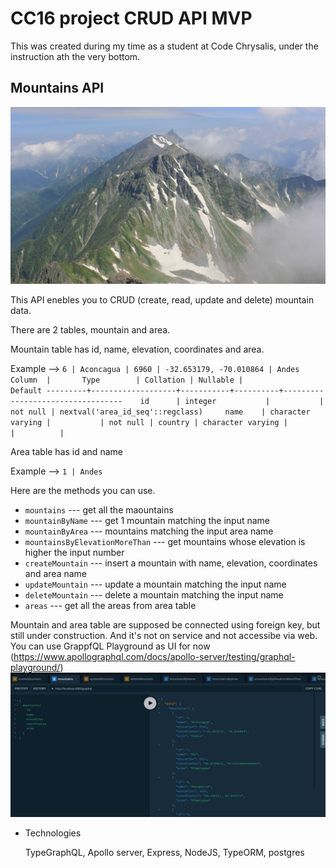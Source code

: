 # CC16 project CRUD API MVP

This was created during my time as a student at Code Chrysalis,
under the instruction ath the very bottom.

## Mountains API

![mountain](./images/yarigatake.jpg)

This API enebles you to CRUD (create, read, update and delete) mountain data.

There are 2 tables, mountain and area.

Mountain table has id, name, elevation, coordinates and area.

Example -->
`6 | Aconcagua | 6960 | -32.653179, -70.010864 | Andes`
` Column  |       Type        | Collation | Nullable |             Default
---------+-------------------+-----------+----------+----------------------------------   
 id      | integer           |           | not null | nextval('area_id_seq'::regclass)    
 name    | character varying |           | not null |
 country | character varying |           |          |`

Area table has id and name

Example -->
`1 | Andes`

Here are the methods you can use.

- `mountains` --- get all the maountains
- `mountainByName` --- get 1 mountain matching the input name
- `mountainByArea` --- mountains matching the input area name
- `mountainsByElevationMoreThan` --- get mountains whose elevation is higher the input number
- `createMountain` --- insert a mountain with name, elevation, coordinates and area name
- `updateMountain` --- update a mountain matching the input name
- `deleteMountain` --- delete a mountain matching the input name
- `areas` --- get all the areas from area table

Mountain and area table are supposed be connected using foreign key, but still under construction.
And it's not on service and not accessibe via web.
You can use GrappfQL Playground as UI for now (https://www.apollographql.com/docs/apollo-server/testing/graphql-playground/)
![graphql](./images/screenshot_graphql.jpg)

- Technologies

  TypeGraphQL, Apollo server, Express, NodeJS, TypeORM, postgres
